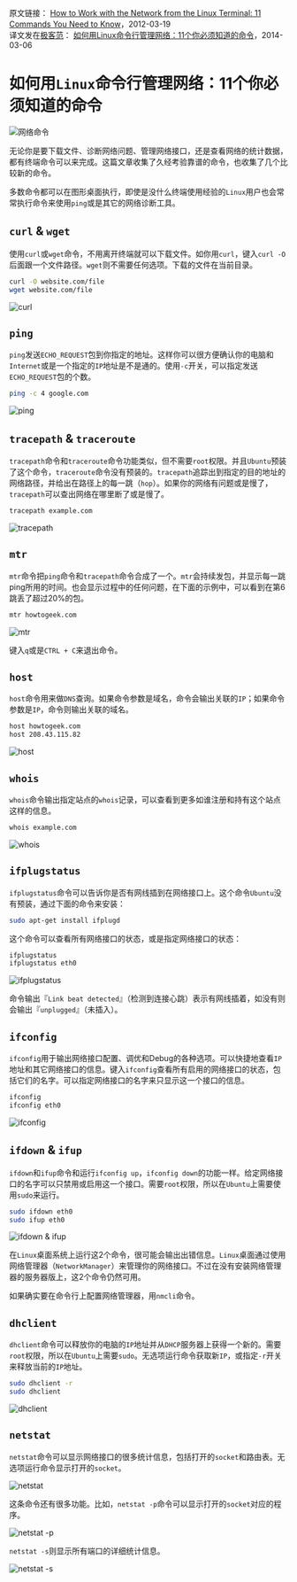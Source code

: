 原文链接： [How to Work with the Network from the Linux Terminal: 11 Commands You Need to Know](http://www.howtogeek.com/108511/how-to-work-with-the-network-from-the-linux-terminal-11-commands-you-need-to-know/)，2012-03-19  
译文发在[极客范](http://www.geekfan.net/)： [如何用Linux命令行管理网络：11个你必须知道的命令](http://www.geekfan.net/7192/)，2014-03-06

如何用`Linux`命令行管理网络：11个你必须知道的命令
====================================

![网络命令](images/network-commands-header.png)

无论你是要下载文件、诊断网络问题、管理网络接口，还是查看网络的统计数据，都有终端命令可以来完成。这篇文章收集了久经考验靠谱的命令，也收集了几个比较新的命令。

多数命令都可以在图形桌面执行，即使是没什么终端使用经验的`Linux`用户也会常常执行命令来使用`ping`或是其它的网络诊断工具。

`curl` & `wget`
---------------------

使用`curl`或`wget`命令，不用离开终端就可以下载文件。如你用`curl`，键入`curl -O`后面跟一个文件路径。`wget`则不需要任何选项。下载的文件在当前目录。

```bash
curl -O website.com/file
wget website.com/file
```

![curl](images/curl.png)

`ping`
---------------------

`ping`发送`ECHO_REQUEST`包到你指定的地址。这样你可以很方便确认你的电脑和`Internet`或是一个指定的`IP`地址是不是通的。使用`-c`开关，可以指定发送`ECHO_REQUEST`包的个数。

```bash
ping -c 4 google.com
```

![ping](images/ping.png)

`tracepath` & `traceroute`
---------------------

`tracepath`命令和`traceroute`命令功能类似，但不需要`root`权限。并且`Ubuntu`预装了这个命令，`traceroute`命令没有预装的。`tracepath`追踪出到指定的目的地址的网络路径，并给出在路径上的每一跳（`hop`）。如果你的网络有问题或是慢了，`tracepath`可以查出网络在哪里断了或是慢了。

```bash
tracepath example.com
```

![tracepath](images/tracepath.png)

`mtr`
---------------------

`mtr`命令把`ping`命令和`tracepath`命令合成了一个。`mtr`会持续发包，并显示每一跳ping所用的时间。也会显示过程中的任何问题，在下面的示例中，可以看到在第6跳丢了超过20%的包。

```bash
mtr howtogeek.com
```

![mtr](images/mtr.png)

键入`q`或是`CTRL + C`来退出命令。

`host`
---------------------

`host`命令用来做`DNS`查询。如果命令参数是域名，命令会输出关联的`IP`；如果命令参数是`IP`，命令则输出关联的域名。

```bash
host howtogeek.com
host 208.43.115.82
```

![host](images/host.png)

`whois`
---------------------

`whois`命令输出指定站点的`whois`记录，可以查看到更多如谁注册和持有这个站点这样的信息。

```bash
whois example.com
```

![whois](images/whois.png)

`ifplugstatus`
---------------------

`ifplugstatus`命令可以告诉你是否有网线插到在网络接口上。这个命令`Ubuntu`没有预装，通过下面的命令来安装：

```bash
sudo apt-get install ifplugd
```

这个命令可以查看所有网络接口的状态，或是指定网络接口的状态：

```bash
ifplugstatus
ifplugstatus eth0
```

![ifplugstatus](images/ifplugstatus.png)

命令输出『`Link beat detected`』（检测到连接心跳）表示有网线插着，如没有则会输出『`unplugged`』（未插入）。

`ifconfig`
---------------------

`ifconfig`用于输出网络接口配置、调优和Debug的各种选项。可以快捷地查看`IP`地址和其它网络接口的信息。键入`ifconfig`查看所有启用的网络接口的状态，包括它们的名字。可以指定网络接口的名字来只显示这一个接口的信息。

```bash
ifconfig
ifconfig eth0
```

![ifconfig](images/ifconfig.png)

`ifdown` & `ifup`
---------------------

`ifdown`和`ifup`命令和运行`ifconfig up`，`ifconfig down`的功能一样。给定网络接口的名字可以只禁用或启用这一个接口。需要`root`权限，所以在`Ubuntu`上需要使用`sudo`来运行。

```bash
sudo ifdown eth0
sudo ifup eth0
```

![ifdown & ifup](images/ifdown-ifup.png)

在`Linux`桌面系统上运行这2个命令，很可能会输出出错信息。`Linux`桌面通过使用网络管理器（`NetworkManager`）来管理你的网络接口。不过在没有安装网络管理器的服务器版上，这2个命令仍然可用。

如果确实要在命令行上配置网络管理器，用`nmcli`命令。

`dhclient`
---------------------

`dhclient`命令可以释放你的电脑的`IP`地址并从`DHCP`服务器上获得一个新的。需要`root`权限，所以在`Ubuntu`上需要`sudo`。无选项运行命令获取新`IP`，或指定`-r`开关来释放当前的`IP`地址。

```bash
sudo dhclient -r
sudo dhclient
```

![dhclient](images/dhclient.png)

`netstat`
---------------------

`netstat`命令可以显示网络接口的很多统计信息，包括打开的`socket`和路由表。无选项运行命令显示打开的`socket`。

![netstat](images/netstat.png)

这条命令还有很多功能。比如，`netstat -p`命令可以显示打开的`socket`对应的程序。

![netstat -p](images/netstat-p.png)

`netstat -s`则显示所有端口的详细统计信息。

![netstat -s](images/netstat-s.png)
